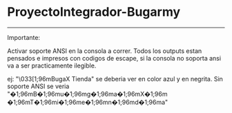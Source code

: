 # ProyectoIntegrador-Bugarmy
------------------------------------------------
Importante:

Activar soporte ANSI en la consola a correr.
Todos los outputs estan pensados e impresos con codigos de escape, si la consola no soporta ansi va a ser practicamente ilegible.

ej: "\033[1;96mBugaX Tienda" se deberia ver en color azul y en negrita. Sin soporte ANSI se veria "�1;96mB�1;96mu�1;96mg�1;96ma�1;96mX�1;96m �1;96mT�1;96mi�1;96me�1;96mn�1;96md�1;96ma"
